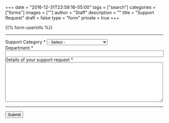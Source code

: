 +++
date = "2016-12-31T23:59:16-05:00"
tags = ["search"]
categories = ["forms"]
images = [""]
author = "Staff"
description = ""
title = "Support Request"
draft = false
type = "form"
private = true
+++

<script type="text/javascript" src="/js/typeahead.js"></script>

<form action="https://api.uvarc.io/rest/general-support-request/" method="post" id="request-form" accept-charset="UTF-8">
<p id="form_post_response"></p>
<div>

{{% form-userinfo %}}

  <hr size=1 />

  <div class="form-item form-group form-item form-type-select form-group"> 
    <label class="control-label" for="category">Support Category <span class="form-required" title="This field is required.">*</span></label>
    <select required="required" class="form-control form-select required" title="Please select a general category for your support request. " data-toggle="tooltip" id="categories" name="categories">
      <option value="" selected="selected">- Select -</option>
      <option id="rivanna" value="Rivanna">Rivanna HPC</option>
      <option id="ivy" value="Ivy">Ivy Secure Computing</option>
      <option id="software" value="Software">Licensed Research Software</option>
      <option id="storage" value="Storage">Storage</option>
      <option id="consultation" value="Consultation">Consultation Request</option>
      <option id="other" value="Other">Other</option>
    </select>
  </div>
  <div class="form-item form-group form-item form-type-textfield form-group"> 
    <label class="control-label" for="department">Department <span class="form-required" title="This field is required.">*</span></label>
    <input required="required" class="form-control form-text required" type="text" id="department" name="department" value="" size="60" maxlength="128"/>
  </div>
  <div class="form-item form-group form-item form-type-textarea form-group"> 
    <label class="control-label" for="description">Details of your support request <span class="form-required" title="This field is required.">*</span></label>
    <div class="form-textarea-wrapper resizable">
      <textarea required="required" class="form-control form-textarea required" id="description" name="description" cols="60" rows="8"></textarea>
    </div>
  </div>

  <!--
  <div class=""> <label class="control-label">Are you a human? <span class="form-required" title="This field is required.">*</span></label>
    <div class="row"">
      <div class="form-item form-group col" id="captcha" style="pointer-events:none;margin:1.4rem;width:12rem;">
      </div>
      <div class="form-item form-group col">
        <input type="text" placeholder="Captcha" id="cpatchaTextBox" style="margin-top:1rem;padding:6px;font-family:monospace; width:8rem;" />
        <button class="btn btn-success" id="captcha-submit" type="button" onclick="validateCaptcha()"><i class="fas fa-check fa-1x"></i></button>
        <button class="btn btn-default" id="captcha-refresh" type="button" onclick="createCaptcha()"><i class="fas fa-sync fa-1x"></i></button>
      </div>
    </div>
  </div>
  <script type="text/javascript" src="/js/captcha.js"></script>
  -->

  <div class="form-actions" id="submit-div" style="margin-top:1rem;">
    <hr size="1" style="" />
    <button class="button-primary btn btn-primary form-submit" id="submit" type="submit" name="op" value="Submit">Submit</button>
  </div>

</div>
</form>

<script>
function getParams() {
  var vars = {};
  var parts = window.location.href.replace(/[?&]+([^=&]+)=([^&]*)/gi, function(m,key,value) {
    vars[key] = value;
  });
  return vars;
}

function decode64(str) {
  var e={},i,b=0,c,x,l=0,a,r='',w=String.fromCharCode,L=str.length;
  var A="ABCDEFGHIJKLMNOPQRSTUVWXYZabcdefghijklmnopqrstuvwxyz0123456789+/";
  for(i=0;i<64;i++){e[A.charAt(i)]=i;}
  for(x=0;x<L;x++){
    c=e[str.charAt(x)];b=(b<<6)+c;l+=6;
    while(l>=8){((a=(b>>>(l-=8))&0xff)||(x<(L-2)))&&(r+=w(a));}
  }
  return r;
};

var form = document.getElementById('request-form');

var name_enc = getParams()["name"];
if (name_enc) {
  // do nothing
} else {
  $('#name').val('');
  $('#email').val('');
  $('#uid').val('');
  window.location.replace( "https://auth.uvasomrc.io/site/support.php" );
}

// name
let name = decodeURI(getParams()["name"]);
let name_dec = decode64(name);
var set_name = document.getElementById("name").value = name_dec;

// uid
let uid = decodeURI(getParams()["uid"]);
let uid_dec = decode64(uid);
var set_uid = document.getElementById("uid").value = uid_dec;

// email
let email = decodeURI(getParams()["email"]);
let email_dec = decode64(email);
var set_email = document.getElementById("email").value = email_dec;

// category
let category = decodeURI(getParams()["category"]);
if(category != undefined && category != "undefined") {
  var set_category = document.getElementById("categories").value = category;
}

// return message/status
let message = decodeURI(getParams()["message"]);
let status = decodeURI(getParams()["status"]);
if(message == "undefined" || message == undefined) {
  message="";
}

document.getElementById("form_post_response").innerHTML = message;
if(status == "error" || status == undefined) {
  document.getElementById("form_post_response").style.color = "red";
  document.getElementById("form_post_response").style.fontWeight = "500"
} else {
  document.getElementById("form_post_response").style.color = "green";
  document.getElementById("form_post_response").style.fontWeight = "500"
}
</script>
